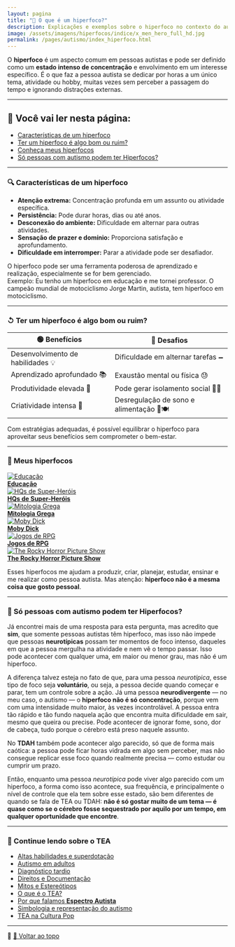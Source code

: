 ```yaml
---
layout: pagina
title: "🧠 O que é um hiperfoco?"
description: Explicações e exemplos sobre o hiperfoco no contexto do autismo.
image: /assets/imagens/hiperfocos/indice/x_men_hero_full_hd.jpg
permalink: /pages/autismo/index_hiperfoco.html
---
```


O **hiperfoco** é um aspecto comum em pessoas autistas e pode ser definido como um **estado intenso de concentração** e envolvimento em um interesse específico. É o que faz a pessoa autista se dedicar por horas a um único tema, atividade ou hobby, muitas vezes sem perceber a passagem do tempo e ignorando distrações externas.

---

## 📌 Você vai ler nesta página:

- [Características de um hiperfoco](#características-de-um-hiperfoco)  
- [Ter um hiperfoco é algo bom ou ruim?](#ter-um-hiperfoco-é-algo-bom-ou-ruim)  
- [Conheça meus hiperfocos](#meus-hiperfocos)  
- [Só pessoas com autismo podem ter Hiperfocos?](#só-pessoas-com-autismo-podem-ter-hiperfocos)

---

### 🔍 Características de um hiperfoco

- **Atenção extrema:** Concentração profunda em um assunto ou atividade específica.  
- **Persistência:** Pode durar horas, dias ou até anos.  
- **Desconexão do ambiente:** Dificuldade em alternar para outras atividades.  
- **Sensação de prazer e domínio:** Proporciona satisfação e aprofundamento.  
- **Dificuldade em interromper:** Parar a atividade pode ser desafiador.

O hiperfoco pode ser uma ferramenta poderosa de aprendizado e realização, especialmente se for bem gerenciado.  
Exemplo: Eu tenho um hiperfoco em educação e me tornei professor. O campeão mundial de motociclismo Jorge Martin, autista, tem hiperfoco em motociclismo.

---

### ↺ Ter um hiperfoco é algo bom ou ruim?

| 🟢 **Benefícios**                   | 🔴 **Desafios**                                 |
|------------------------------------|------------------------------------------------|
| Desenvolvimento de habilidades 💡  | Dificuldade em alternar tarefas 🗕️             |
| Aprendizado aprofundado 📚         | Exaustão mental ou física 😓                   |
| Produtividade elevada 🚀           | Pode gerar isolamento social 🤝❌              |
| Criatividade intensa 🎨            | Desregulação de sono e alimentação 🛌🍽️       |

Com estratégias adequadas, é possível equilibrar o hiperfoco para aproveitar seus benefícios sem comprometer o bem-estar.

---

### 🎯 Meus hiperfocos

<div class="grid grid-cols-1 sm:grid-cols-2 md:grid-cols-3 gap-8 justify-items-center px-4 py-8">

  <!-- Educação -->
  <div class="text-center">
    <a href="/pages/hiperfocos/educacao/index_educacao.html">
      <img src="/assets/imagens/hiperfocos/indice/educacao.png" alt="Educação" title="Educação"
        class="w-full max-w-xs h-[300px] object-cover rounded shadow-md hover:scale-105 transition-transform duration-300">
    </a><br>
    <strong><a href="/pages/hiperfocos/educacao/index_educacao.html" class="text-blue-700 hover:underline">Educação</a></strong>
  </div>

  <!-- HQs -->
  <div class="text-center">
    <a href="/pages/hiperfocos/quadrinhos/index_sh.html">
      <img src="/assets/imagens/hiperfocos/indice/hqs.png" alt="HQs de Super-Heróis" title="HQs de Super-Heróis"
        class="w-full max-w-xs h-[300px] object-cover rounded shadow-md hover:scale-105 transition-transform duration-300">
    </a><br>
    <strong><a href="/pages/hiperfocos/quadrinhos/index_sh.html" class="text-blue-700 hover:underline">HQs de Super-Heróis</a></strong>
  </div>

  <!-- Mitologia Grega -->
  <div class="text-center">
    <a href="/pages/hiperfocos/grecia/index_grecia.html">
      <img src="/assets/imagens/hiperfocos/indice/mitologia.png" alt="Mitologia Grega" title="Mitologia Grega"
        class="w-full max-w-xs h-[300px] object-cover rounded shadow-md hover:scale-105 transition-transform duration-300">
    </a><br>
    <strong><a href="/pages/hiperfocos/grecia/index_grecia.html" class="text-blue-700 hover:underline">Mitologia Grega</a></strong>
  </div>

  <!-- Moby Dick -->
  <div class="text-center">
    <a href="/pages/hiperfocos/moby_dick/index_moby.html">
      <img src="/assets/imagens/hiperfocos/indice/moby_dick.png" alt="Moby Dick" title="Moby Dick"
        class="w-full max-w-xs h-[300px] object-cover rounded shadow-md hover:scale-105 transition-transform duration-300">
    </a><br>
    <strong><a href="/pages/hiperfocos/moby_dick/index_moby.html" class="text-blue-700 hover:underline">Moby Dick</a></strong>
  </div>

  <!-- RPG -->
  <div class="text-center">
    <a href="/pages/hiperfocos/rpg/index_rpg.html">
      <img src="/assets/imagens/hiperfocos/indice/rpg.png" alt="Jogos de RPG" title="Jogos de RPG"
        class="w-full max-w-xs h-[300px] object-cover rounded shadow-md hover:scale-105 transition-transform duration-300">
    </a><br>
    <strong><a href="/pages/hiperfocos/rpg/index_rpg.html" class="text-blue-700 hover:underline">Jogos de RPG</a></strong>
  </div>

  <!-- Rocky Horror -->
  <div class="text-center">
    <a href="/pages/hiperfocos/rockyhorror/index_rockyhorror.html">
      <img src="/assets/imagens/hiperfocos/indice/rocky_horror.png" alt="The Rocky Horror Picture Show" title="Rocky Horror"
        class="w-full max-w-xs h-[300px] object-cover rounded shadow-md hover:scale-105 transition-transform duration-300">
    </a><br>
    <strong><a href="/pages/hiperfocos/rockyhorror/index_rockyhorror.html" class="text-blue-700 hover:underline">The Rocky Horror Picture Show</a></strong>
  </div>

</div>

Esses hiperfocos me ajudam a produzir, criar, planejar, estudar, ensinar e me realizar como pessoa autista. Mas atenção: **hiperfoco não é a mesma coisa que gosto pessoal**.

---

### 🔎 Só pessoas com autismo podem ter Hiperfocos?

Já encontrei mais de uma resposta para esta pergunta, mas acredito que **sim**, que somente pessoas autistas têm hiperfoco, mas isso não impede que pessoas **neurotípicas** possam ter momentos de foco intenso, daqueles em que a pessoa mergulha na atividade e nem vê o tempo passar. Isso pode acontecer com qualquer uma, em maior ou menor grau, mas não é um hiperfoco.

A diferença talvez esteja no fato de que, para uma pessoa *neurotípica*, esse tipo de foco seja **voluntário**, ou seja, a pessoa decide quando começar e parar, tem um controle sobre a ação. Já uma pessoa **neurodivergente** — no meu caso, o autismo — o **hiperfoco não é só concentração**, porque vem com uma intensidade muito maior, às vezes incontrolável. A pessoa entra tão rápido e tão fundo naquela ação que encontra muita dificuldade em sair, mesmo que queira ou precise. Pode acontecer de ignorar fome, sono, dor de cabeça, tudo porque o cérebro está preso naquele assunto.

No **TDAH** também pode acontecer algo parecido, só que de forma mais caótica: a pessoa pode ficar horas vidrada em algo sem perceber, mas não consegue replicar esse foco quando realmente precisa — como estudar ou cumprir um prazo.

Então, enquanto uma pessoa *neurotípica* pode viver algo parecido com um hiperfoco, a forma como isso acontece, sua frequência, e principalmente o nível de controle que ela tem sobre esse estado, são bem diferentes de quando se fala de TEA ou TDAH: **não é só gostar muito de um tema — é quase como se o cérebro fosse sequestrado por aquilo por um tempo, em qualquer oportunidade que encontre**.

---

### 🔎 Continue lendo sobre o TEA

- [Altas habilidades e superdotação](/pages/autismo/habilidades.html)  
- [Autismo em adultos](/pages/autismo/tea_adultos.html)  
- [Diagnóstico tardio](/pages/autismo/diag_tardio.html)  
- [Direitos e Documentação](/pages/autismo/direitos.html)  
- [Mitos e Estereótipos](/pages/autismo/mitos.html)  
- [O que é o TEA?](/pages/autismo/tea.html)  
- [Por que falamos **Espectro Autista**](/pages/autismo/espectro.html)  
- [Simbologia e representação do autismo](/pages/autismo/simbolos.html)  
- [TEA na Cultura Pop](/pages/autismo/representacao.html)

---

📌 [🔼 Voltar ao topo](#🧠-o-que-é-um-hiperfoco)
